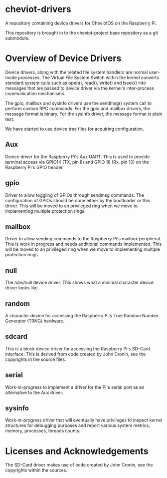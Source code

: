 # cheviot-drivers

A repository containing device drivers for CheviotOS on the Raspberry Pi.

This repository is brought in to the cheviot-project base repository as a
git submodule.


# Overview of Device Drivers

Device drivers, along with the related file system handlers are normal
user-mode processes. The Virtual File System Switch within the kernel converts
standard system calls such as open(), read(), write() and lseek() into messages
that are passed to device driver via the kernel's inter-process communication mechanisms.

The gpio, mailbox and sysinfo drivers use the sendmsg() system call to perform custom
RPC commands.  For the gpio and mailbox drivers, the message format is binary.  For the
sysinfo driver, the message format is plain text.

We have started to use device tree files for acquiring configuration.

## Aux

Device driver for the Raspberry Pi's Aux UART. This is used to provide terminal
access via GPIO14 (TX, pin 8) and GPIO 16 (Rx, pin 10) on the Raspberry Pi's GPIO header.

## gpio

Driver to allow toggling of GPIOs through sendmsg commands.  The configuration of
GPIOs should be done either by the bootloader or this driver.  This will be moved to
an privileged ring when we move to implementing multiple protection rings.

## mailbox

Driver to allow sending commands to the Raspberry Pi's mailbox peripheral. This is
work in progress and needs additional commands implemented. This will be moved to an
privileged ring when we move to implementing multiple protection rings.

## null

The */dev/null* device driver. This shows what a minimal character device driver looks like.

## random

A character device for accessing the Raspberry Pi's True Random Number Generator (TRNG) hardware.

## sdcard

This is a block device driver for accessing the Raspberry Pi's SD-Card interface.
This is derived from code created by John Cronin, see the copyrights in the source
files.

## serial

Work-in-progress to implement a driver for the Pi's serial port as an alternative to the Aux
driver.

## sysinfo

Work-in-progress driver that will eventually have privileges to inspect kernel structures
for debugging purposes and report various system metrics, memory, processes, threads counts.


# Licenses and Acknowledgements

The SD-Card driver makes use of ocde created by John Cronin, see the copyrights within the sources.



